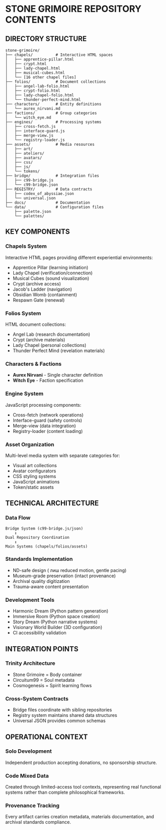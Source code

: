 # STONE GRIMOIRE REPOSITORY CONTENTS

## DIRECTORY STRUCTURE

```
stone-grimoire/
├── chapels/          # Interactive HTML spaces
│   ├── apprentice-pillar.html
│   ├── crypt.html
│   ├── lady-chapel.html
│   ├── musical-cubes.html
│   └── [16 other chapel files]
├── folios/           # Document collections
│   ├── angel-lab-folio.html
│   ├── crypt-folio.html
│   ├── lady-chapel-folio.html
│   └── thunder-perfect-mind.html
├── characters/       # Entity definitions
│   └── aurex_nirvani.md
├── factions/         # Group categories
│   └── witch_eye.md
├── engines/          # Processing systems
│   ├── cross-fetch.js
│   ├── interface-guard.js
│   ├── merge-view.js
│   └── registry-loader.js
├── assets/           # Media resources
│   ├── art/
│   ├── ateliers/
│   ├── avatars/
│   ├── css/
│   ├── js/
│   └── tokens/
├── bridge/           # Integration files
│   ├── c99-bridge.js
│   └── c99-bridge.json
├── REGISTRY/         # Data contracts
│   ├── codex_of_abyssiae.json
│   └── universal.json
├── docs/             # Documentation
└── data/             # Configuration files
    ├── palette.json
    └── palettes/
```

## KEY COMPONENTS

### Chapels System
Interactive HTML pages providing different experiential environments:
- Apprentice Pillar (learning initiation)
- Lady Chapel (verification/connection)
- Musical Cubes (sound visualization)
- Crypt (archive access)
- Jacob's Ladder (navigation)
- Obsidian Womb (containment)
- Respawn Gate (renewal)

### Folios System
HTML document collections:
- Angel Lab (research documentation)
- Crypt (archive materials)
- Lady Chapel (personal collections)
- Thunder Perfect Mind (revelation materials)

### Characters & Factions
- **Aurex Nirvani** - Single character definition
- **Witch Eye** - Faction specification

### Engine System
JavaScript processing components:
- Cross-fetch (network operations)
- Interface-guard (safety controls)
- Merge-view (data integration)
- Registry-loader (content loading)

### Asset Organization
Multi-level media system with separate categories for:
- Visual art collections
- Avatar configurators
- CSS styling systems
- JavaScript animations
- Token/static assets

## TECHNICAL ARCHITECTURE

### Data Flow
```
Bridge System (c99-bridge.js/json)
    ↕️
Dual Repository Coordination
    ↕️
Main Systems (chapels/folios/assets)
```

### Standards Implementation
- ND-safe design ( лиш reduced motion, gentle pacing)
- Museum-grade preservation (intact provenance)
- Archival quality digitization
- Trauma-aware content presentation

### Development Tools
- Harmonic Dream (Python pattern generation)
- Immersive Room (Python space creation)
- Story Dream (Python narrative systems)
- Visionary World Builder (3D configuration)
- CI accessibility validation

## INTEGRATION POINTS

### Trinity Architecture
- Stone Grimoire = Body container
- Circuitum99 = Soul metadata
- Cosmogenesis = Spirit learning flows

### Cross-System Contracts
- Bridge files coordinate with sibling repositories
- Registry system maintains shared data structures
- Universal JSON provides common schemas

## OPERATIONAL CONTEXT

### Solo Development
Independent production accepting donations, no sponsorship structure.

### Code Mixed Data
Created through limited-access tool contexts, representing real functional systems rather than complete philosophical frameworks.

### Provenance Tracking
Every artifact carries creation metadata, materials documentation, and archival standards compliance.
